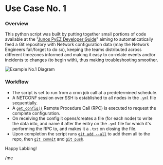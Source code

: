 # Use Case No. 1

### Overview
This python script was built by putting together small portions of code available at the "[Junos PyEZ Developer Guide](https://www.juniper.net/documentation/en_US/junos-pyez/information-products/pathway-pages/junos-pyez-developer-guide.html)" aiming to automaticatically feed a Git repository with Network configuration data (may the Network Engineers fail/forget to do so), keeping the teams distributed across different timezones informed and making it  easy to co-relate events and/or incidents to changes (to begin with), thus making troubleshooting smoother.

![Example No.1 Diagram](/images/ex-no1.png)

### Workflow
* The script is set to run from a cron job call at a predetermined schedule.
* A NETCONF session over SSH is established to all nodes in the `.yml` file sequentially.
* A [`get_config()`](https://www.juniper.net/documentation/us/en/software/junos/netconf/topics/ref/tag/netconf-get-config.html) Remote Procedure Call (RPC) is executed to request the complete configuration.
* On receiving the config it opens/creates a file (for each node) to write the data into, and name it after the entry on the `.yml` file for which it's performing the RPC to, and makes it a `.txt` on closing the file. 
* Upon completion the script runs [`git add --all`](http://git-scm.com/docs/git-add) to add them all to the repo, then [`git commit`](http://git-scm.com/docs/git-commit) and [`git push`](http://git-scm.com/docs/git-push).

Happy Labbing!

/me
